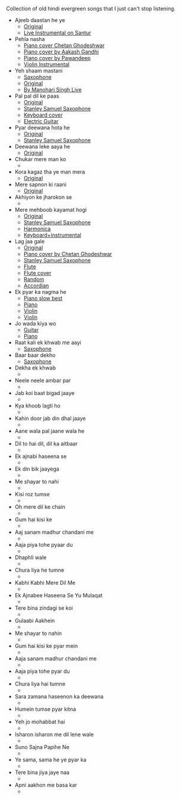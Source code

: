 Collection of old hindi evergreen songs that I just can't stop listening.

* Ajeeb daastan he ye
  * [Original](https://www.youtube.com/watch?v=PmgVX-0W3vk)
  * [Live Instrumental on Santur](https://www.youtube.com/watch?v=wqEruzjSHqk)
* Pehla nasha
  * [Piano cover Chetan Ghodeshwar](https://www.youtube.com/watch?v=xlqXsIY9Sp0)
  * [Piano cover by Aakash Gandhi](https://www.youtube.com/watch?v=KpGhw6bdmEQ)
  * [Piano cover by Pawandeep](https://www.youtube.com/watch?v=E0ovopC6-gw)
  * [Violin Instrumental](https://www.youtube.com/watch?v=CGV7073OdMU)
* Yeh shaam mastani
  * [Saxophone](https://www.youtube.com/watch?v=oowWuJRh_G8#t=04m43s)
  * [Original](https://www.youtube.com/watch?v=YVKQSKcRtCI)
  * [By Manohari Singh Live](https://www.youtube.com/watch?v=aUPS6a9TfIQ)
* Pal pal dil ke paas
  * [Original](https://www.youtube.com/watch?v=SxG5AVjtoOQ)
  * [Stanley Samuel Saxophone](https://www.youtube.com/watch?v=Uge-iItQYVg)
  * [Keyboard cover](https://www.youtube.com/watch?v=Jm8TSeiKYS4)
  * [Electric Guitar](https://www.youtube.com/watch?v=u7f537oKhQs)
* Pyar deewana hota he
  * [Original](https://www.youtube.com/watch?v=vthBf4v_wtU)
  * [Stanley Samuel Saxophone](https://www.youtube.com/watch?v=KWdr0uc6bcM)
* Deewana leke aaya he
  * [Original](https://www.youtube.com/watch?v=TPmr9IjkHMA)
* Chukar mere man ko
  * []()
* Kora kagaz tha ye man mera
  * [Original](https://www.youtube.com/watch?v=CpYQACHif3c)
* Mere sapnon ki raani
  * [Original](https://www.youtube.com/watch?v=ZzoOv5K9Qik)
* Akhiyon ke jharokon se
  * []()
* Mere mehboob kayamat hogi
  * [Original](https://www.youtube.com/watch?v=CeS-9hMSrvA)
  * [Stanley Samuel Saxophone](https://www.youtube.com/watch?v=MlI_emKXVzA)
  * [Harmonica](https://www.youtube.com/watch?v=znZYGWLCNI8)
  * [Keyboard+instrumental](https://www.youtube.com/watch?v=DYn8WlYLNAs)
* Lag jaa gale
  * [Original](https://www.youtube.com/watch?v=e_O7KA1_p2U)
  * [Piano cover by Chetan Ghodeshwar](https://www.youtube.com/watch?v=O72k3aYQZKA)
  * [Stanley Samuel Saxophone](https://www.youtube.com/watch?v=g8JBFS2vhjo)
  * [Flute](https://www.youtube.com/watch?v=JaO9YrEC6KE)
  * [Flute cover](https://www.youtube.com/watch?v=U4JZqv9yWSw)
  * [Random](https://www.youtube.com/watch?v=dVshdXGmT-4)
  * [Accordian](https://www.youtube.com/watch?v=54WTuDrA2Lo)
* Ek pyar ka nagma he
  * [Piano slow best](https://www.youtube.com/watch?v=egORuW6kstI)
  * [Piano](https://www.youtube.com/watch?v=31g-lxeeYsY)
  * [Violin](https://www.youtube.com/watch?v=f37GYIYhAeU)
  * [Violin](https://www.youtube.com/watch?v=inQdWR7Hv-M)
* Jo wada kiya wo
  * [Guitar](https://www.youtube.com/watch?v=BSeQfNAehdo)
  * [Piano](https://www.youtube.com/watch?v=ROaDZ1hV6oM)
* Raat kali ek khwab me aayi
  * [Saxophone](https://www.youtube.com/watch?v=oowWuJRh_G8#t=24m22s)
* Baar baar dekho
  * [Saxophone](https://www.youtube.com/watch?v=oowWuJRh_G8#t=34m41s)
* Dekha ek khwab
  * []()
* Neele neele ambar par
  * []()
* Jab koi baat bigad jaaye
  * []()
* Kya khoob lagti ho
  * []()
* Kahin door jab din dhal jaaye
  * []()
* Aane wala pal jaane wala he
  * []()
* Dil to hai dil, dil ka aitbaar
  * []()
* Ek ajnabi haseena se
  * []()
* Ek din bik jaayega
  * []()
* Me shayar to nahi
  * []()
* Kisi roz tumse
  * []()
* Oh mere dil ke chain
  * []()
* Gum hai kisi ke
  * []()
* Aaj sanam madhur chandani me
  * []()
* Aaja piya tohe pyaar du
  * []()
* Dhaphli wale
  * []()
* Chura liya he tumne
  * []()
* Kabhi Kabhi Mere Dil Me
  * []()
* Ek Ajnabee Haseena Se Yu Mulaqat
  * []()
* Tere bina zindagi se koi
  * []()
* Gulaabi Aakhein
  * []()
* Me shayar to nahin
  * []()
* Gum hai kisi ke pyar mein
  * []()
* Aaja sanam madhur chandani me
  * []()
* Aaja piya tohe pyar du
  * []()
* Chura liya hai tumne
  * []()
* Sara zamana haseenon ka deewana
  * []()
* Humein tumse pyar kitna
  * []()
* Yeh jo mohabbat hai
  * []()
* Isharon isharon me dil lene wale
  * []()
* Suno Sajna Papihe Ne
  * []()
* Ye sama, sama he ye pyar ka
  * []()
* Tere bina jiya jaye naa
  * []()
* Apni aakhon me basa kar
  * []()
